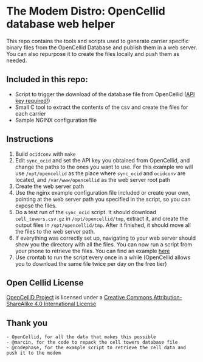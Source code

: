 # The Modem Distro: OpenCellid database web helper
This repo contains the tools and scripts used to generate carrier specific binary files from the OpenCellid Database and publish them in a web server. You can also repurpose it to create the files locally and push them as needed.

## Included in this repo:
- Script to trigger the download of the database file from OpenCellid ([API key required!](https://opencellid.org/register.php))
- Small C tool to extract the contents of the csv and create the files for each carrier
- Sample NGINX configuration file

## Instructions
1. Build `ocidconv` with `make`
2. Edit `sync_ocid` and set the API key you obtained from OpenCellid, and change the paths to the ones you want to use. For this example we will use `/opt/opencellid` as the place where `sync_ocid` and `ocidconv` are located, and `/var/www/opencellid` as the web server root path
3. Create the web server path
4. Use the nginx example configuration file included or create your own, pointing at the web server path you specified in the script, so you can expose the files.
4. Do a test run of the `sync_ocid` script. It should download `cell_towers.csv.gz` in `/opt/opencellid/tmp`, extract it, and create the output files in `/opt/opencellid/tmp`. After it finished, it should move all the files to the web server path.
5. If everything was correctly set up, navigating to your web server should show you the directory with all the files. You can now run a script from your phone to retrieve the files. You can find an example [here](https://github.com/the-modem-distro/pinephone_modem_sdk/tree/kirkstone/tools/helpers)
6. Use crontab to run the script every once in a while (OpenCellid allows you to download the same file twice per day on the free tier)

## Open Cellid License
[OpenCelliD Project](https://opencellid.org/) is licensed under a [Creative Commons Attribution-ShareAlike 4.0 International License](https://creativecommons.org/licenses/by-sa/4.0/)

## Thank you
    - OpenCellid, for all the data that makes this possible
    - @marcin, for the code to repack the cell towers database file
    - @codephase, for the example script to retrieve the cell data and push it to the modem